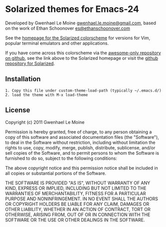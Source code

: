 Solarized themes for Emacs-24
============================

Developed by Gwenhael Le Moine <gwenhael.le.moine@gmail.com>, based on the work of Ethan Schoonover <es@ethanschoonover.com>

See the [homepage for the Solarized colorscheme][solarized] for versions for 
Vim, popular terminal emulators and other applications.

If you have come across this colorscheme via the [awesome-only repository on 
github][awesome-solarized-github], see the link above to the Solarized homepage or
visit the [github repository for Solarized][solarized-github].

[solarized]: http://ethanschoonover.com/solarized
[solarized-github]: https://github.com/altercation/solarized
[awesome-solarized-github]: https://github.com/cycojesus/awesome-solarized

Installation
------------
    1. Copy this file under custom-theme-load-path (typically ~/.emacs.d/)
    2. load the theme with M-x load-theme

License
-------
Copyright (c) 2011 Gwenhael Le Moine

Permission is hereby granted, free of charge, to any person obtaining a copy
of this software and associated documentation files (the "Software"), to deal
in the Software without restriction, including without limitation the rights
to use, copy, modify, merge, publish, distribute, sublicense, and/or sell
copies of the Software, and to permit persons to whom the Software is
furnished to do so, subject to the following conditions:

The above copyright notice and this permission notice shall be included in
all copies or substantial portions of the Software.

THE SOFTWARE IS PROVIDED "AS IS", WITHOUT WARRANTY OF ANY KIND, EXPRESS OR
IMPLIED, INCLUDING BUT NOT LIMITED TO THE WARRANTIES OF MERCHANTABILITY,
FITNESS FOR A PARTICULAR PURPOSE AND NONINFRINGEMENT. IN NO EVENT SHALL THE
AUTHORS OR COPYRIGHT HOLDERS BE LIABLE FOR ANY CLAIM, DAMAGES OR OTHER
LIABILITY, WHETHER IN AN ACTION OF CONTRACT, TORT OR OTHERWISE, ARISING FROM,
OUT OF OR IN CONNECTION WITH THE SOFTWARE OR THE USE OR OTHER DEALINGS IN
THE SOFTWARE.
